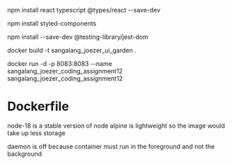 

npm install react typescript @types/react --save-dev

npm install styled-components

npm install --save-dev @testing-library/jest-dom

docker build -t sangalang_joezer_ui_garden .

docker run -d -p 8083:8083 --name sangalang_joezer_coding_assignment12 sangalang_joezer_coding_assignment12 

# Dockerfile

node-18 is a stable version of node
alpine is lightweight so the image would take up less storage

daemon is off because container must run in the foreground and not the background